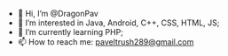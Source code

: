 - 👋 Hi, I’m @DragonPav
- 👀 I’m interested in Java, Android, C++, CSS, HTML, JS;
- 🌱 I’m currently learning PHP;
- 📫 How to reach me: paveltrush289@gmail.com
